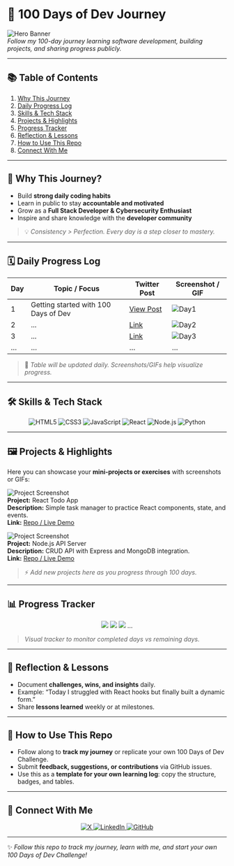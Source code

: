 # 🚀 100 Days of Dev Journey

![Hero Banner](assets/hero-banner.png)  
*Follow my 100-day journey learning software development, building projects, and sharing progress publicly.*

---

## 📚 Table of Contents
1. [Why This Journey](#-why-this-journey)  
2. [Daily Progress Log](#-daily-progress-log)  
3. [Skills & Tech Stack](#-skills--tech-stack)  
4. [Projects & Highlights](#-projects--highlights)  
5. [Progress Tracker](#-progress-tracker)  
6. [Reflection & Lessons](#-reflection--lessons)  
7. [How to Use This Repo](#-how-to-use-this-repo)  
8. [Connect With Me](#-connect-with-me)  

---

## 🎯 Why This Journey?
- Build **strong daily coding habits**  
- Learn in public to stay **accountable and motivated**  
- Grow as a **Full Stack Developer & Cybersecurity Enthusiast**  
- Inspire and share knowledge with the **developer community**  

> 💡 *Consistency > Perfection. Every day is a step closer to mastery.*  

---

## 🗓️ Daily Progress Log

| Day | Topic / Focus | Twitter Post | Screenshot / GIF |
|-----|---------------|--------------|-----------------|
| 1   | Getting started with 100 Days of Dev | [View Post](https://x.com/iam_vishant/status/1972357424683368703) | ![Day1](assets/day1.png) |
| 2   | ... | [Link](#) | ![Day2](assets/day2.png) |
| 3   | ... | [Link](#) | ![Day3](assets/day3.png) |
| …   | … | … | … |

> 📌 *Table will be updated daily. Screenshots/GIFs help visualize progress.*  

---

## 🛠️ Skills & Tech Stack

<p align="center">
  <img src="https://img.shields.io/badge/HTML5-E34F26?style=for-the-badge&logo=html5&logoColor=white" alt="HTML5">
  <img src="https://img.shields.io/badge/CSS3-1572B6?style=for-the-badge&logo=css3&logoColor=white" alt="CSS3">
  <img src="https://img.shields.io/badge/JavaScript-F7DF1E?style=for-the-badge&logo=javascript&logoColor=black" alt="JavaScript">
  <img src="https://img.shields.io/badge/React-61DAFB?style=for-the-badge&logo=react&logoColor=black" alt="React">
  <img src="https://img.shields.io/badge/Node.js-339933?style=for-the-badge&logo=node.js&logoColor=white" alt="Node.js">
  <img src="https://img.shields.io/badge/Python-3776AB?style=for-the-badge&logo=python&logoColor=white" alt="Python">
</p>

---

## 🖼️ Projects & Highlights

Here you can showcase your **mini-projects or exercises** with screenshots or GIFs:  

![Project Screenshot](assets/project1.png)  
**Project:** React Todo App  
**Description:** Simple task manager to practice React components, state, and events.  
**Link:** [Repo / Live Demo](#)  

![Project Screenshot](assets/project2.gif)  
**Project:** Node.js API Server  
**Description:** CRUD API with Express and MongoDB integration.  
**Link:** [Repo / Live Demo](#)  

> ⚡ *Add new projects here as you progress through 100 days.*  

---

## 📊 Progress Tracker

<p align="center">
  <img src="https://img.shields.io/badge/Day_1-✅-green?style=for-the-badge">
  <img src="https://img.shields.io/badge/Day_2-❌-lightgrey?style=for-the-badge">
  <img src="https://img.shields.io/badge/Day_3-❌-lightgrey?style=for-the-badge">
  …  
</p>

> *Visual tracker to monitor completed days vs remaining days.*  

---

## 🌱 Reflection & Lessons
- Document **challenges, wins, and insights** daily.  
- Example: “Today I struggled with React hooks but finally built a dynamic form.”  
- Share **lessons learned** weekly or at milestones.  

---

## 📝 How to Use This Repo
- Follow along to **track my journey** or replicate your own 100 Days of Dev Challenge.  
- Submit **feedback, suggestions, or contributions** via GitHub issues.  
- Use this as a **template for your own learning log**: copy the structure, badges, and tables.  

---

## 🔗 Connect With Me

<p align="center">
  <a href="https://x.com/iam_vishant">
    <img src="https://img.shields.io/badge/X%20(Twitter)-000000?style=for-the-badge&logo=x&logoColor=white&labelColor=000000" alt="X">
  </a>
  <a href="https://www.linkedin.com/in/vishant--chaudhary">
    <img src="https://img.shields.io/badge/LinkedIn-0A66C2?style=for-the-badge&logo=linkedin&logoColor=white&labelColor=0A66C2" alt="LinkedIn">
  </a>
  <a href="https://github.com/iam-vishant">
    <img src="https://img.shields.io/badge/GitHub-181717?style=for-the-badge&logo=github&logoColor=white&labelColor=181717" alt="GitHub">
  </a>
</p>

---

✨ *Follow this repo to track my journey, learn with me, and start your own 100 Days of Dev Challenge!*  
